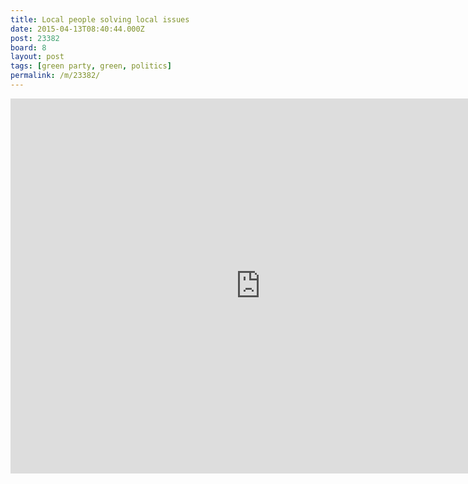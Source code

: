 ```yaml
---
title: Local people solving local issues
date: 2015-04-13T08:40:44.000Z
post: 23382
board: 8
layout: post
tags: [green party, green, politics]
permalink: /m/23382/
---
```

<iframe title="YouTube video player" width="800" height="600" src="http://www.youtube.com/embed/-zNNQvZBXho?hd=1" frameborder="0" allowfullscreen></iframe>
